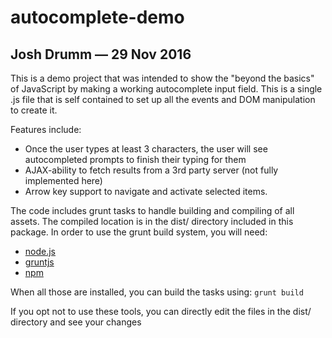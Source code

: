 # autocomplete-demo## Josh Drumm — 29 Nov 2016This is a demo project that was intended to show the "beyond the basics" of JavaScript by making a working autocomplete input field. This is a single .js file that is self contained to set up all the events and DOM manipulation to create it.Features include:* Once the user types at least 3 characters, the user will see autocompleted prompts to finish their typing for them* AJAX-ability to fetch results from a 3rd party server (not fully implemented here)* Arrow key support to navigate and activate selected items.The code includes grunt tasks to handle building and compiling of all assets. The compiled location is in the dist/ directory included in this package. In order to use the grunt build system, you will need:* [node.js](http://nodejs.org) * [gruntjs](http://gruntjs.com)* [npm](http://npm.org)When all those are installed, you can build the tasks using:`grunt build`If you opt not to use these tools, you can directly edit the files in the dist/ directory and see your changes